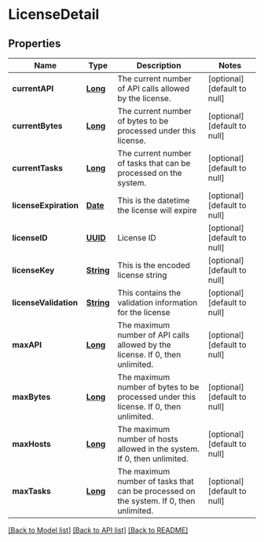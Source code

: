 # LicenseDetail
## Properties

Name | Type | Description | Notes
------------ | ------------- | ------------- | -------------
**currentAPI** | [**Long**](long.md) | The current number of API calls allowed by the license. | [optional] [default to null]
**currentBytes** | [**Long**](long.md) | The current number of bytes to be processed under this license. | [optional] [default to null]
**currentTasks** | [**Long**](long.md) | The current number of tasks that can be processed on the system. | [optional] [default to null]
**licenseExpiration** | [**Date**](DateTime.md) | This is the datetime the license will expire | [optional] [default to null]
**licenseID** | [**UUID**](UUID.md) | License ID | [optional] [default to null]
**licenseKey** | [**String**](string.md) | This is the encoded license string | [optional] [default to null]
**licenseValidation** | [**String**](string.md) | This contains the validation information for the license | [optional] [default to null]
**maxAPI** | [**Long**](long.md) | The maximum number of API calls allowed by the license. If 0, then unlimited. | [optional] [default to null]
**maxBytes** | [**Long**](long.md) | The maximum number of bytes to be processed under this license.  If 0, then unlimited. | [optional] [default to null]
**maxHosts** | [**Long**](long.md) | The maximum number of hosts allowed in the system.  If 0, then unlimited. | [optional] [default to null]
**maxTasks** | [**Long**](long.md) | The maximum number of tasks that can be processed on the system. If 0, then unlimited. | [optional] [default to null]

[[Back to Model list]](../README.md#documentation-for-models) [[Back to API list]](../README.md#documentation-for-api-endpoints) [[Back to README]](../README.md)

